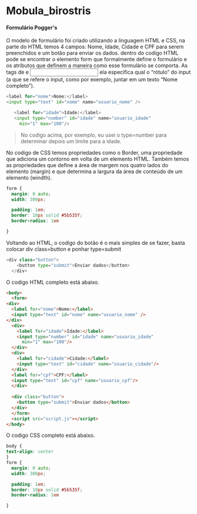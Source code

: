 
# Mobula_birostris
#### Formulário Pogger's

O modelo de formulário foi criado utilizando a linguagem HTML e CSS, na parte do HTML temos 4 campos: Nome, Idade, Cidade e CPF para serem preenchidos e um botão para enviar os dados.
dentro do codigo HTML pode se encontrar o elemento form que formalmente define o formulário e os atributos que definem a maneira como esse formulário se comporta. As tags de <label/> e <input/> ela especifica qual o “rótulo” do input (a que se refere o input, como por exemplo, juntar em um texto “Nome completo”).

  ~~~python
 <label for="nome">Nome:</label>
  <input type="text" id="nome" name="usuario_nome" />
  ~~~
 ~~~python
    <label for="idade">Idade:</label>
    <input type="number" id="idade" name="usuario_idade" 
      min="1" max="100"/>
 ~~~
 >No codigo acima, por exemplo, eu usei o type=number para determinar depois um limite para a idade.
>

No codigo de CSS temos propriedades como o Border, uma propriedade que adiciona um contorno em volta de um elemento HTML. Também temos as propriedades que define a área de margem nos quatro lados do elemento (margin) e que determina a largura da área de conteúdo de um elemento (windth).
~~~css
form {
  margin: 0 auto;
  width: 300px;

  padding: 1em;
  border: 10px solid #5b535f;
  border-radius: 1em

}
~~~
Voltando ao HTML, o codigo do botão é o mais simples de se fazer, basta colocar div class=button e ponhar type=submit
~~~python
<div class="button">
    <button type="submit">Enviar dados</button>
  </div>
~~~
O codigo HTML completo está abaixo.
~~~html
<body>
  <form>
<div>
  <label for="nome">Nome:</label>
  <input type="text" id="nome" name="usuario_nome" />
</div>
  <div>
    <label for="idade">Idade:</label>
    <input type="number" id="idade" name="usuario_idade" 
      min="1" max="100"/>
  </div>
  <div>
    <label for="cidade">Cidade:</label>
    <input type="text" id="cidade" name="usuario_cidade"/>
  </div>
  <label for="cpf">CPF:</label>
  <input type="text" id="cpf" name="usuario_cpf"/>
  </div>
  
  <div class="button">
    <button type="submit">Enviar dados</button>
  </div>
  </form>
  <script src="script.js"></script>
</body>
~~~
O codigo CSS completo está abaixo.
~~~CSS
body {
text-align: center
}
form {
  margin: 0 auto;
  width: 300px;

  padding: 1em;
  border: 10px solid #5b535f;
  border-radius: 1em

}
~~~
